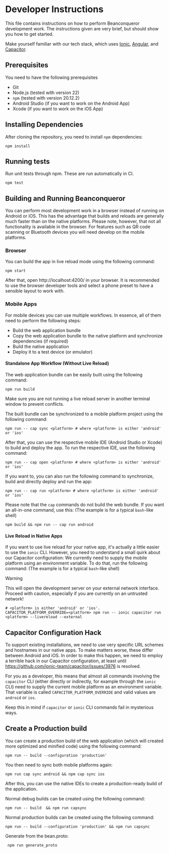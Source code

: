 # Developer Instructions

This file contains instructions on how to perform Beanconqueror development work.
The instructions given are very brief, but should show you how to get started.

Make yourself familiar with our tech stack, which uses [Ionic](https://ionicframework.com/), [Angular](https://angular.dev/), and [Capacitor](https://capacitorjs.com/).

## Prerequisites

You need to have the following prerequisites

- Git
- Node.js (tested with version 22)
- `npm` (tested with version 20.12.2)
- Android Studio (if you want to work on the Android App)
- Xcode (if you want to work on the iOS App)

## Installing Dependencies

After cloning the repository, you need to install `npm` dependencies:

```shell
npm install
```

## Running tests

Run unit tests through npm. These are run automatically in CI.

```shell
npm test
```

## Building and Running Beanconqueror

You can perform most development work in a browser instead of running on Android or iOS.
This has the advantage that builds and reloads are generally much faster than on the native platforms.
Please note, however, that not all functionality is available in the browser.
For features such as QR code scanning or Bluetooth devices you will need develop on the mobile platforms.

### Browser

You can build the app in live reload mode using the following command:

```shell
npm start
```

After that, open http://localhost:4200/ in your browser.
It is recommended to use the browser developer tools and select a phone preset to have a sensible layout to work with.

### Mobile Apps

For mobile devices you can use multiple workflows.
In essence, all of them need to perform the following steps:

- Build the web application bundle
- Copy the web application bundle to the native platform and synchronize dependencies (if required)
- Build the native application
- Deploy it to a test device (or emulator)

#### Standalone App Workflow (Without Live Reload)

The web application bundle can be easily built using the following command:

```shell
npm run build
```

Make sure you are not running a live reload server in another terminal window to prevent conflicts.

The built bundle can be synchronized to a mobile platform project using the following command:

```shell
npm run -- cap sync <platform> # where <platform> is either 'android' or 'ios'
```

After that, you can use the respective mobile IDE (Android Studio or Xcode) to build and deploy the app.
To run the respective IDE, use the following command:

```shell
npm run -- cap open <platform> # where <platform> is either 'android' or 'ios'
```

If you want to, you can also run the following command to synchronize, build and directly deploy and run the app:

```shell
npm run -- cap run <platform> # where <platform> is either 'android' or 'ios'
```

Please note that the `cap` commands do not build the web bundle.
If you want an all-in-one command, use this: (The example is for a typical `bash`-like shell)

```shell
npm build && npm run -- cap run android
```

#### Live Reload in Native Apps

If you want to use live reload for your native app, it's actually a little easier to use the `ionic` CLI.
However, you need to understand a small quirk about our Capacitor configuration: We currently need to supply the mobile platform using an environment variable.
To do that, run the following command: (The example is for a typical `bash`-like shell)

> [!WARNING]
> This will open the development server on your external network interface.
> Proceed with caution, especially if you are currently on an untrusted network!

```shell
# <platform> is either 'android' or 'ios'.
CAPACITOR_PLATFORM_OVERRIDE=<platform> npm run -- ionic capacitor run <platform> --livereload --external
```

## Capacitor Configuration Hack

To support existing installations, we need to use very specific URL schemes and hostnames in our native apps.
To make matters worse, these differ between Android and iOS.
In order to make this happen, we need to employ a terrible hack in our Capacitor configuration, at least until https://github.com/ionic-team/capacitor/issues/3976 is resolved.

For you as a developer, this means that almost all commands involving the `capacitor` CLI (either directly or indirectly, for example through the `ionic` CLI) need to supply the current mobile platform as an environment variable.
That variable is called `CAPACITOR_PLATFORM_OVERRIDE` and valid values are `android` or `ios`.

Keep this in mind if `capacitor` or `ionic` CLI commands fail in mysterious ways.

## Create a Production build

You can create a production build of the web application (which will created more optimized and minified code) using the following command:

```shell
npm run -- build --configuration 'production'
```

You then need to sync both mobile platforms again:

```shell
npm run cap sync android && npm cap sync ios
```

After this, you can use the native IDEs to create a production-ready build of the application.

Normal debug builds can be created using the following command:

```shell
npm run -- build  && npm run capsync
```

Normal production builds can be created using the following command:

```shell
npm run -- build --configuration 'production' && npm run capsync
```

Generate from the bean.proto:

```shell
 npm run generate_proto
```
